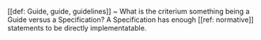 [[def: Guide, guide, guidelines]]
 ~ 
What is the criterium something being a Guide versus a Specification?
A Specification has enough [[ref: normative]] statements to be directly implementatable. 

